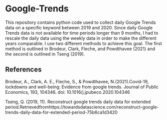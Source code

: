 # Google-Trends

This repository contains python code used to collect daily Google Trends data on a specific keyword between 2019 and 2020. Since daily Google Trends data is not available for time periods longer than 9 months, I had to rescale the daily data using the weekly data in order to make the different years comparable. I use two different methods to achieve this goal. The first method is outlined in Brodeur, Clark, Fleche, and Powdthavee (2021) and the second is outlined in Tseng (2019).

## References

Brodeur, A., Clark, A. E., Fleche, S., & Powdthavee, N.(2021).Covid-19, lockdowns and well-being: Evidence from google trends. Journal of Public Economics, 193, 104346. doi: 10.1016/j.jpubeco.2020.104346

Tseng, Q. (2019, 11). Reconstruct google trends daily data for extended period.Retrievedfromhttps://towardsdatascience.com/reconstruct-google-trends-daily-data-for-extended-period-75b6ca1d3420
